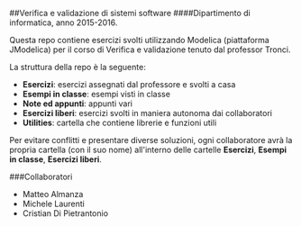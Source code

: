 ##Verifica e validazione di sistemi software
####Dipartimento di informatica, anno 2015-2016.

Questa repo contiene esercizi svolti utilizzando Modelica (piattaforma JModelica) per il corso di Verifica e validazione tenuto dal professor Tronci.

La struttura della repo è la seguente:

- **Esercizi**: esercizi assegnati dal professore e svolti a casa
- **Esempi in classe**: esempi visti in classe
- **Note ed appunti**: appunti vari
- **Esercizi liberi**: esercizi svolti in maniera autonoma dai collaboratori
- **Utilities**: cartella che contiene librerie e funzioni utili

Per evitare conflitti e presentare diverse soluzioni, ogni collaboratore avrà la propria cartella (con il suo nome) all'interno delle cartelle __Esercizi__, __Esempi in classe__, __Esercizi liberi__.

###Collaboratori

- Matteo Almanza
- Michele Laurenti
- Cristian Di Pietrantonio
